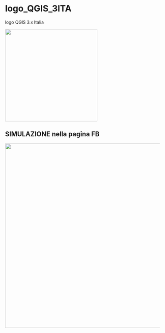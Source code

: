 # logo_QGIS_3ITA
logo QGIS 3.x Italia

<IMG SRC = "https://github.com/pigreco/logo_QGIS_3ITA/blob/master/logo_qgis3_ita.jpg" WIDTH = 300>
  
  ## SIMULAZIONE nella pagina FB
  
 <IMG SRC = "https://github.com/pigreco/logo_QGIS_3ITA/blob/master/LOGO%20PAGINA%20FB.jpg" WIDTH = 600>
